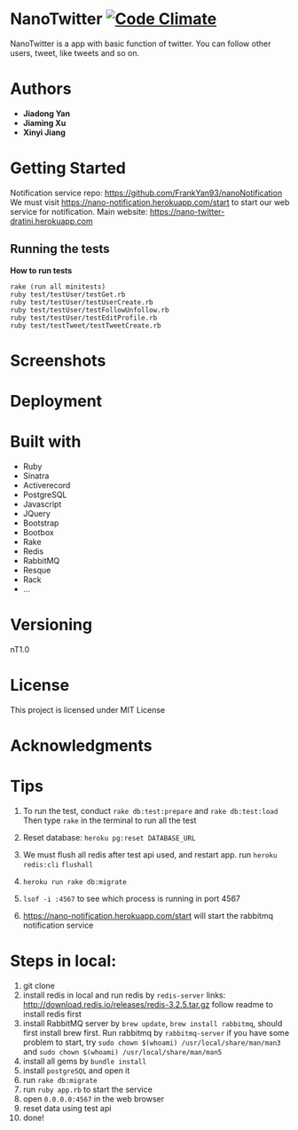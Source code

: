 # NanoTwitter  [![Code Climate](https://codeclimate.com/github/FrankYan93/nanotwitter/badges/gpa.svg)](https://codeclimate.com/github/FrankYan93/nanotwitter)
NanoTwitter is a app with basic function of twitter. You can follow other users, tweet, like tweets and so on.

# Authors

- **Jiadong Yan**
- **Jiaming Xu**
- **Xinyi Jiang**

# Getting Started

Notification service repo: https://github.com/FrankYan93/nanoNotification
We must visit https://nano-notification.herokuapp.com/start to start our web service for notification.
Main website: https://nano-twitter-dratini.herokuapp.com

## Running the tests

**How to run tests**
  ```
rake (run all minitests)
ruby test/testUser/testGet.rb
ruby test/testUser/testUserCreate.rb
ruby test/testUser/testFollowUnfollow.rb
ruby test/testUser/testEditProfile.rb
ruby test/testTweet/testTweetCreate.rb
  ```
# Screenshots

# Deployment

# Built with

- Ruby
- Sinatra
- Activerecord
- PostgreSQL
- Javascript
- JQuery
- Bootstrap
- Bootbox
- Rake
- Redis
- RabbitMQ
- Resque
- Rack
- ...

# Versioning
nT1.0

# License

This project is licensed under MIT License

# Acknowledgments

# Tips

1. To run the test, conduct `rake db:test:prepare` and `rake db:test:load`
   Then type `rake` in the terminal to run all the test


2. Reset database: `heroku pg:reset DATABASE_URL`


3. We must flush all redis after test api used, and restart app.
run `heroku redis:cli`  `flushall`

4. `heroku run rake db:migrate`

5. `lsof -i :4567` to see which process is running in port 4567

6. https://nano-notification.herokuapp.com/start will start the rabbitmq notification service


# Steps in local:

1. git clone
2. install redis in local and run redis by `redis-server` links: <http://download.redis.io/releases/redis-3.2.5.tar.gz> follow readme to install redis first
3. install RabbitMQ server by `brew update`, `brew install rabbitmq`, should first install brew first. Run rabbitmq by `rabbitmq-server` if you have some problem to start, try `sudo chown $(whoami) /usr/local/share/man/man3` and `sudo chown $(whoami) /usr/local/share/man/man5`
4. install all gems by `bundle install`
5. install `postgreSQL` and open it
6. run `rake db:migrate`
7. run `ruby app.rb` to start the service
8. open `0.0.0.0:4567` in the web browser
9. reset data using test api
10. done!
